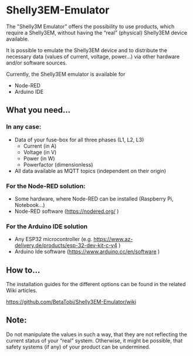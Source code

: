 # Shelly3EM-Emulator

The "Shelly3M Emulator" offers the possibility to use products, which require a Shelly3EM, without having the “real” (physical) Shelly3EM device available.

It is possible to emulate the Shelly3EM device and to distribute the necessary data (values of current, voltage, power…) via other hardware and/or software sources.

Currently, the Shelly3EM emulator is available for
+ Node-RED
+ Arduino IDE



## What you need…

### In any case:
+ Data of your fuse-box for all three phases (L1, L2, L3)
  + Current (in A)
  + Voltage (in V)
  + Power (in W)
  + Powerfactor (dimensionless)
+ All data available as MQTT topics (independent on their origin)

### For the Node-RED solution:
+ Some hardware, where Node-RED can be installed (Raspberry Pi, Notebook…)
+ Node-RED software (https://nodered.org/ )

### For the Arduino IDE solution
+ Any ESP32 microcontroller (e.g. https://www.az-delivery.de/products/esp-32-dev-kit-c-v4 )
+ Arduino Ide software (https://www.arduino.cc/en/software )



## How to…

The installation guides for the different options can be found in the related Wiki articles.

https://github.com/BetaTobi/Shelly3EM-Emulator/wiki


## Note:

Do not manipulate the values in such a way, that they are not reflecting the current status of your “real” system. Otherwise, it might be possible, that safety systems (if any) of your product can be undermined.
